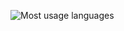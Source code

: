 ![Most usage languages](https://github-readme-stats.vercel.app/api/top-langs?username=akkihi&show_icons=true&&count_private=true&locale=en&theme=onedark&layout=compact)
